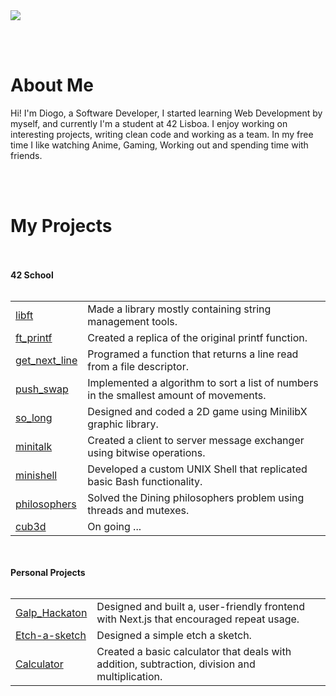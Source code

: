 <img src="https://github.com/user-attachments/assets/23d26d9c-5f17-4f32-89de-950e67c47f15">

<br></br>
<h1>About Me</h1>
  <p width=50%>
    Hi! I'm Diogo, a Software Developer, I started learning Web Development by myself, and currently I'm a student at 42 Lisboa.
    I enjoy working on interesting projects, writing clean code and working as a team. 
    In my free time I like watching Anime, Gaming, Working out and spending time with friends.
  </p>

<br></br>
<p align="center">
  <h1>My Projects</h1>
  <br></br>
  <strong>42 School</strong>
  <br></br>
  <table>
    <tr>
      <td><a href="https://github.com/DKingues/libft">libft</a></td>
      <td>Made a library mostly containing string management tools.</td>
    </tr>
    <tr>
      <td><a href="https://github.com/DKingues/ft_printf">ft_printf</a></td>
      <td>Created a replica of the original printf function.</td>
    </tr>
    <tr>
      <td><a href="https://github.com/DKingues/get_next_line">get_next_line</a></td>
      <td>Programed a function that returns a line read from a file descriptor.</td>
    </tr>
    <tr>
      <td><a href="https://github.com/DKingues/push_swap">push_swap</a></td>
      <td>Implemented a algorithm to sort a list of numbers in the smallest amount of movements.</td>
    </tr>
    <tr>
      <td><a href="https://github.com/DKingues/so_long">so_long</a></td>
      <td>Designed and coded a 2D game using MinilibX graphic library.</td>
    </tr>
    <tr>
      <td><a href="https://github.com/DKingues/minitalk">minitalk</a></td>
      <td>Created a client to server message exchanger using bitwise operations.</td>
    </tr>
    <tr>
      <td><a href="https://github.com/DKingues/minishell">minishell</a></td>
      <td>Developed a custom UNIX Shell that replicated basic Bash functionality.</td>
    </tr>
    <tr>
      <td><a href="https://github.com/DKingues/philosophers">philosophers</a></td>
      <td>Solved the Dining philosophers problem using threads and mutexes.</td>
    </tr>
    <tr>
      <td><a href="https://github.com/DKingues/cub3d">cub3d</a></td>
      <td>On going ...</td>
    </tr>
  </table>

  <br></br>
  <strong>Personal Projects</strong>
  <br></br>
    <table>
    <tr>
      <td><a href="https://github.com/DKingues/galp_hackaton">Galp_Hackaton</a></td>
      <td>Designed and built a, user-friendly frontend with Next.js that encouraged repeat usage.</td>
    </tr>
    <tr>
      <td><a href="https://github.com/DKingues/Etch-a-sketch">Etch-a-sketch</a></td>
      <td>Designed a simple etch a sketch.</td>
    </tr>
    <tr>
      <td><a href="https://github.com/DKingues/basic_calculator/tree/main">Calculator</a></td>
      <td>Created a basic calculator that deals with addition, subtraction, division and multiplication.</td>
    </tr>
  </table>
</p>
